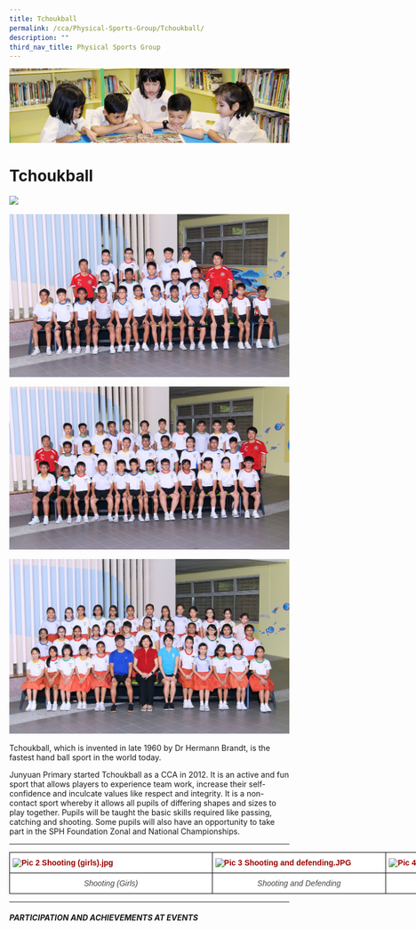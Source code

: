 ```yaml
---
title: Tchoukball
permalink: /cca/Physical-Sports-Group/Tchoukball/
description: ""
third_nav_title: Physical Sports Group
---
```

![](/images/banner.gif)


Tchoukball
==========

![](/images/Tchoukball1.jpeg)

![](/images/Tchoukball2.jpeg)

![](/images/Tchoukball3.jpeg)

![](/images/Tchoukball4.jpeg)

Tchoukball, which is invented in late 1960 by Dr Hermann Brandt, is the fastest hand ball sport in the world today.  
  
Junyuan Primary started Tchoukball as a CCA in 2012. It is an active and fun sport that allows players to experience team work, increase their self-confidence and inculcate values like respect and integrity. It is a non-contact sport whereby it allows all pupils of differing shapes and sizes to play together. Pupils will be taught the basic skills required like passing, catching and shooting. Some pupils will also have an opportunity to take part in the SPH Foundation Zonal and National Championships.

---

<style type="text/css">
.tg  {border-collapse:collapse;border-spacing:0;}
.tg td{border-color:black;border-style:solid;border-width:1px;font-family:Arial, sans-serif;font-size:14px;
  overflow:hidden;padding:10px 5px;word-break:normal;}
.tg th{border-color:black;border-style:solid;border-width:1px;font-family:Arial, sans-serif;font-size:14px;
  font-weight:normal;overflow:hidden;padding:10px 5px;word-break:normal;}
.tg .tg-hqvo{background-color:#FFF;color:#900;font-weight:bold;text-align:left;vertical-align:top}
.tg .tg-0eph{background-color:#FFF;color:#444;font-style:italic;text-align:center;vertical-align:top}
</style>
<table class="tg" style="undefined;table-layout: fixed; width: 991px">
<colgroup>
<col style="width: 365px">
<col style="width: 313px">
<col style="width: 313px">
</colgroup>
<thead>
  <tr>
    <th class="tg-hqvo"><img src="https://junyuanpri-moe-edu-sg-admin.cwp.sg/qql/slot/u499/2020/CCA/Pic%202%20Shooting%20(girls).jpg" alt="Pic 2 Shooting (girls).jpg" width="352" height="198"></th>
    <th class="tg-hqvo"><img src="https://junyuanpri-moe-edu-sg-admin.cwp.sg/qql/slot/u499/2020/CCA/Pic%203%20Shooting%20and%20defending.JPG" alt="Pic 3 Shooting and defending.JPG" width="302" height="201"></th>
    <th class="tg-hqvo"><img src="https://junyuanpri-moe-edu-sg-admin.cwp.sg/qql/slot/u499/2020/CCA/Pic%204%20Shooting%20(boys).JPG" alt="Pic 4 Shooting (boys).JPG" width="302"></th>
  </tr>
</thead>
<tbody>
  <tr>
    <td class="tg-0eph">Shooting (Girls)</td>
    <td class="tg-0eph">Shooting and Defending</td>
    <td class="tg-0eph">Shooting (Boys)</td>
  </tr>
</tbody>
</table>

---

##### **PARTICIPATION AND ACHIEVEMENTS AT EVENTS**
